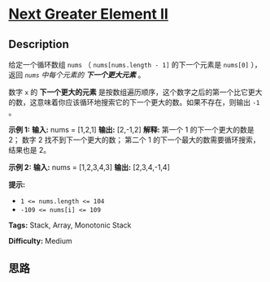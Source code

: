 # [Next Greater Element II][title]

## Description

给定一个循环数组 `nums` （ `nums[nums.length - 1]` 的下一个元素是 `nums[0]` ），返回  _`nums`
中每个元素的 **下一个更大元素**_ 。

数字 `x` 的 **下一个更大的元素**
是按数组遍历顺序，这个数字之后的第一个比它更大的数，这意味着你应该循环地搜索它的下一个更大的数。如果不存在，则输出 `-1` 。



**示例 1:**
            **输入:** nums = [1,2,1]    **输出:** [2,-1,2]    **解释:** 第一个 1 的下一个更大的数是 2；    数字 2 找不到下一个更大的数；     第二个 1 的下一个最大的数需要循环搜索，结果也是 2。    

**示例 2:**
            **输入:** nums = [1,2,3,4,3]    **输出:** [2,3,4,-1,4]    



**提示:**

  * `1 <= nums.length <= 104`
  * `-109 <= nums[i] <= 109`


**Tags:** Stack, Array, Monotonic Stack

**Difficulty:** Medium

## 思路

[title]: https://leetcode-cn.com/problems/next-greater-element-ii
